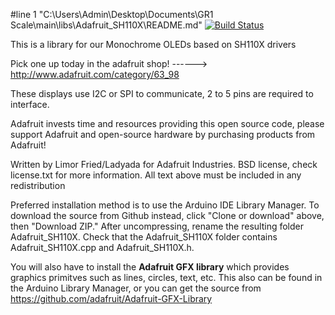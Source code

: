 #line 1 "C:\\Users\\Admin\\Desktop\\Documents\\GR1 Scale\\main\\libs\\Adafruit_SH110X\\README.md"
[![Build Status](https://github.com/adafruit/Adafruit_SH110X/workflows/Arduino%20Library%20CI/badge.svg)](https://github.com/adafruit/Adafruit_SH110X/actions)

This is a library for our Monochrome OLEDs based on SH110X drivers

  Pick one up today in the adafruit shop!
  ------> http://www.adafruit.com/category/63_98

These displays use I2C or SPI to communicate, 2 to 5 pins are required to interface.

Adafruit invests time and resources providing this open source code,
please support Adafruit and open-source hardware by purchasing
products from Adafruit!

Written by Limor Fried/Ladyada for Adafruit Industries.
BSD license, check license.txt for more information. All text above must be included in any redistribution

Preferred installation method is to use the Arduino IDE Library Manager. To download the source from Github instead, click "Clone or download" above, then "Download ZIP." After uncompressing, rename the resulting folder Adafruit_SH110X. Check that the Adafruit_SH110X folder contains Adafruit_SH110X.cpp and Adafruit_SH110X.h.

You will also have to install the **Adafruit GFX library** which provides graphics primitves such as lines, circles, text, etc. This also can be found in the Arduino Library Manager, or you can get the source from https://github.com/adafruit/Adafruit-GFX-Library
